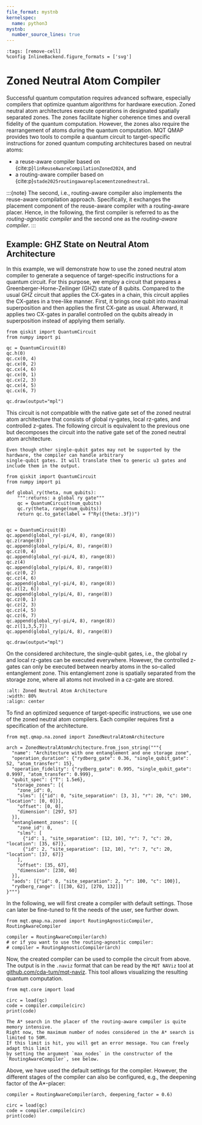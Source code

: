 ```yaml
---
file_format: mystnb
kernelspec:
  name: python3
mystnb:
  number_source_lines: true
---
```


```{code-cell} ipython3
:tags: [remove-cell]
%config InlineBackend.figure_formats = ['svg']
```

# Zoned Neutral Atom Compiler

Successful quantum computation requires advanced software, especially compilers that optimize quantum algorithms for
hardware execution.
Zoned neutral atom architectures execute operations in designated spatially separated zones.
The zones facilitate higher coherence times and overall fidelity of the quantum computation.
However, the zones also require the rearrangement of atoms during the quantum computation.
MQT QMAP provides two tools to compile a quantum circuit to target-specific instructions for zoned quantum computing architectures based on neutral atoms:
- a reuse-aware compiler based on {cite:p}`linReuseAwareCompilationZoned2024`, and
- a routing-aware compiler based on {cite:p}`stade2025routingawareplacementzonedneutral`.

:::{note}
The second, i.e., routing-aware compiler also implements the reuse-aware compilation approach.
Specifically, it exchanges the placement component of the reuse-aware compiler with a routing-aware placer.
Hence, in the following, the first compiler is referred to as the _routing-agnostic compiler_ and the second one as the _routing-aware compiler_.
:::

## Example: GHZ State on Neutral Atom Architecture

In this example, we will demonstrate how to use the zoned neutral atom compiler to generate a sequence of
target-specific instructions for a quantum circuit.
For this purpose, we employ a circuit that prepares a Greenberger-Horne-Zeilinger (GHZ) state of 8 qubits.
Compared to the usual GHZ circuit that applies the CX-gates in a chain, this circuit applies the CX-gates in a tree-like
manner.
First, it brings one qubit into maximal superposition and then applies the first CX-gate as usual.
Afterward, it applies two CX-gates in parallel controlled on the qubits already in superposition instead of applying them
serially.

```{code-cell} ipython3
from qiskit import QuantumCircuit
from numpy import pi

qc = QuantumCircuit(8)
qc.h(0)
qc.cx(0, 4)
qc.cx(0, 2)
qc.cx(4, 6)
qc.cx(0, 1)
qc.cx(2, 3)
qc.cx(4, 5)
qc.cx(6, 7)

qc.draw(output="mpl")
```

This circuit is not compatible with the native gate set of the zoned neutral atom architecture that consists of global
ry-gates, local rz-gates, and controlled z-gates.
The following circuit is equivalent to the previous one but decomposes the circuit into the native gate set of the
zoned neutral atom architecture.

```{note}
Even though other single-qubit gates may not be supported by the hardware, the compiler can handle arbitrary
single-qubit gates. It will translate them to generic u3 gates and include them in the output.
```

```{code-cell} ipython3
from qiskit import QuantumCircuit
from numpy import pi

def global_ry(theta, num_qubits):
    """:returns: a global ry gate"""
    qc = QuantumCircuit(num_qubits)
    qc.ry(theta, range(num_qubits))
    return qc.to_gate(label = f"Ry({theta:.3f})")


qc = QuantumCircuit(8)
qc.append(global_ry(-pi/4, 8), range(8))
qc.z(range(8))
qc.append(global_ry(pi/4, 8), range(8))
qc.cz(0, 4)
qc.append(global_ry(-pi/4, 8), range(8))
qc.z(4)
qc.append(global_ry(pi/4, 8), range(8))
qc.cz(0, 2)
qc.cz(4, 6)
qc.append(global_ry(-pi/4, 8), range(8))
qc.z([2, 6])
qc.append(global_ry(pi/4, 8), range(8))
qc.cz(0, 1)
qc.cz(2, 3)
qc.cz(4, 5)
qc.cz(6, 7)
qc.append(global_ry(-pi/4, 8), range(8))
qc.z([1,3,5,7])
qc.append(global_ry(pi/4, 8), range(8))

qc.draw(output="mpl")
```

On the considered architecture, the single-qubit gates, i.e., the global ry and local rz-gates can be executed everywhere.
However, the controlled z-gates can only be executed between nearby atoms in the so-called entanglement zone.
This entanglement zone is spatially separated from the storage zone, where all atoms not involved in a cz-gate are
stored.

```{image} images/zones.pdf
:alt: Zoned Neutral Atom Architecture
:width: 80%
:align: center
```

To find an optimized sequence of target-specific instructions, we use one of the zoned neutral atom compilers.
Each compiler requires first a specification of the architecture.

```{code-cell} ipython3
from mqt.qmap.na.zoned import ZonedNeutralAtomArchitecture

arch = ZonedNeutralAtomArchitecture.from_json_string("""{
  "name": "Architecture with one entanglement and one storage zone",
  "operation_duration": {"rydberg_gate": 0.36, "single_qubit_gate": 52, "atom_transfer": 15},
  "operation_fidelity": {"rydberg_gate": 0.995, "single_qubit_gate": 0.9997, "atom_transfer": 0.999},
  "qubit_spec": {"T": 1.5e6},
  "storage_zones": [{
    "zone_id": 0,
    "slms": [{"id": 0, "site_separation": [3, 3], "r": 20, "c": 100, "location": [0, 0]}],
    "offset": [0, 0],
    "dimension": [297, 57]
  }],
  "entanglement_zones": [{
    "zone_id": 0,
    "slms": [
      {"id": 1, "site_separation": [12, 10], "r": 7, "c": 20, "location": [35, 67]},
      {"id": 2, "site_separation": [12, 10], "r": 7, "c": 20, "location": [37, 67]}
    ],
    "offset": [35, 67],
    "dimension": [230, 60]
  }],
  "aods": [{"id": 0, "site_separation": 2, "r": 100, "c": 100}],
  "rydberg_range": [[[30, 62], [270, 132]]]
}""")
```

In the following, we will first create a compiler with default settings.
Those can later be fine-tuned to fit the needs of the user, see further down.

```{code-cell} ipython3
from mqt.qmap.na.zoned import RoutingAgnosticCompiler, RoutingAwareCompiler

compiler = RoutingAwareCompiler(arch)
# or if you want to use the routing-agnostic compiler:
# compiler = RoutingAgnosticCompiler(arch)
```

Now, the created compiler can be used to compile the circuit from above.
The output is in the `.naviz` format that can be read by the `MQT NAViz` tool
at [github.com/cda-tum/mqt-naviz](https://github.com/cda-tum/mqt-naviz).
This tool allows visualizing the resulting quantum computation.

```{code-cell} ipython3
from mqt.core import load

circ = load(qc)
code = compiler.compile(circ)
print(code)
```

```{note}
The A* search in the placer of the routing-aware compiler is quite memory intensive.
Right now, the maximum number of nodes considered in the A* search is limited to 50M.
If this limit is hit, you will get an error message. You can freely adapt this limit
by setting the argument `max_nodes` in the constructor of the `RoutingAwareCompiler`, see below.
```

Above, we have used the default settings for the compiler.
However, the different stages of the compiler can also be configured, e.g., the deepening factor of the A\*-placer:

```{code-cell} ipython3
compiler = RoutingAwareCompiler(arch, deepening_factor = 0.6)

circ = load(qc)
code = compiler.compile(circ)
print(code)
```

